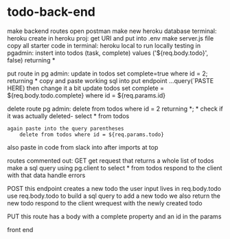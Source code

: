 # todo-back-end
make backend routes
    open postman
    make new heroku database
        terminal: heroku create
        in heroku proj: get URI and put into .env
    make server.js file
    copy all starter code
    in terminal: heroku local to run locally
    testing in pgadmin:
        instert into todos (task, complete)
        values ('${req.body.todo}', false)
        returning *
    
put route 
    in pg admin: 
        update in todos 
        set complete=true
        where id = 2;
        returning *
    copy and paste working sql into put endpoint ...query(`PASTE HERE)
    then change it a bit
        update todos
        set complete = ${req.body.todo.complete}
        where id = ${req.params.id}   

delete route 
    pg admin:
        delete from todos where id = 2
        returning *;
            * check if it was actually deleted- select * from todos

    again paste into the query parentheses 
        delete from todos where id = ${req.params.todo}
also paste in code from slack into after imports at top 

routes commented out: 
GET
get request that returns a whole list of todos
make a sql query using pg.client to select * from todos 
respond to the client with that data
handle errors

POST 
this endpoint creates a new todo
the user input lives in req.body.todo
use req.body.todo to build a sql query to add a new todo
we also return the new todo
respond to the client wrequest with the newly created todo

PUT
this route has a body with a complete property and an id in the params

front end 
